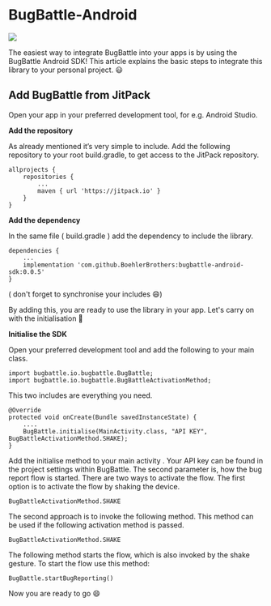 # BugBattle-Android 
[![](https://jitpack.io/v/BoehlerBrothers/bugbattle-android-sdk.svg)](https://jitpack.io/#BoehlerBrothers/bugbattle-android-sdk)

The easiest way to integrate BugBattle into your apps is by using the BugBattle Android SDK! This article explains the basic steps to integrate this library to your personal project. 😃

## Add BugBattle from JitPack
Open your app in your preferred  development tool, for e.g. Android Studio.

**Add the repository**

As already mentioned  it’s very simple to include. Add the following repository to your root build.gradle, to get access to the JitPack repository.
```
allprojects {
    repositories {
        ...
        maven { url 'https://jitpack.io' }
    }
}
```

**Add the dependency**

In the same file ( build.gradle ) add the dependency to include the library. 
```
dependencies {
    ...
    implementation 'com.github.BoehlerBrothers:bugbattle-android-sdk:0.0.5'
}
```
( don't forget to synchronise your includes 😄)

By adding this, you are ready to use the library in your app. Let's carry on with the initialisation 🎉


**Initialise the SDK**

Open your preferred development tool and add the following to your main class.

```
import bugbattle.io.bugbattle.BugBattle;  
import bugbattle.io.bugbattle.BugBattleActivationMethod; 
```
This two includes are everything you need.
```
@Override      
protected void onCreate(Bundle savedInstanceState) {          
    .... 
    BugBattle.initialise(MainActivity.class, "API KEY", BugBattleActivationMethod.SHAKE);            
} 
```
Add the initialise method to your main activity . Your API key can be found in the project settings within BugBattle. The second parameter is, how the bug report flow is started. There are two ways to activate the flow. The first option is to activate the flow by shaking the device. 
```
BugBattleActivationMethod.SHAKE
```
The second approach is to invoke the following method. This method can be used if the following activation method is passed.
```
BugBattleActivationMethod.SHAKE
```
The following method starts the flow, which is also invoked by the shake gesture. To start the flow use this method:
```
BugBattle.startBugReporting()
```
Now you are ready to go 😄
